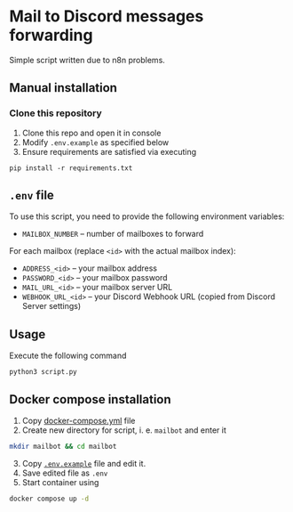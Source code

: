 # Mail to Discord messages forwarding

Simple script written due to n8n problems.

## Manual installation
### Clone this repository
1. Clone this repo and open it in console
2. Modify `.env.example` as specified below
3. Ensure requirements are satisfied via executing 
```
pip install -r requirements.txt
```

## `.env` file

To use this script, you need to provide the following environment variables:

- `MAILBOX_NUMBER` – number of mailboxes to forward  

For each mailbox (replace `<id>` with the actual mailbox index):  
- `ADDRESS_<id>` – your mailbox address  
- `PASSWORD_<id>` – your mailbox password  
- `MAIL_URL_<id>` – your mailbox server URL  
- `WEBHOOK_URL_<id>` – your Discord Webhook URL (copied from Discord Server settings)  


## Usage
Execute the following command
``` 
python3 script.py
```

## Docker compose installation
1. Copy [docker-compose.yml](docker-compose.yml) file
2. Create new directory for script, i. e. `mailbot` and enter it
``` bash
mkdir mailbot && cd mailbot
```
3. Copy [`.env.example`](.env.example) file and edit it.
4. Save edited file as `.env`
5. Start container using
``` bash
docker compose up -d
```
